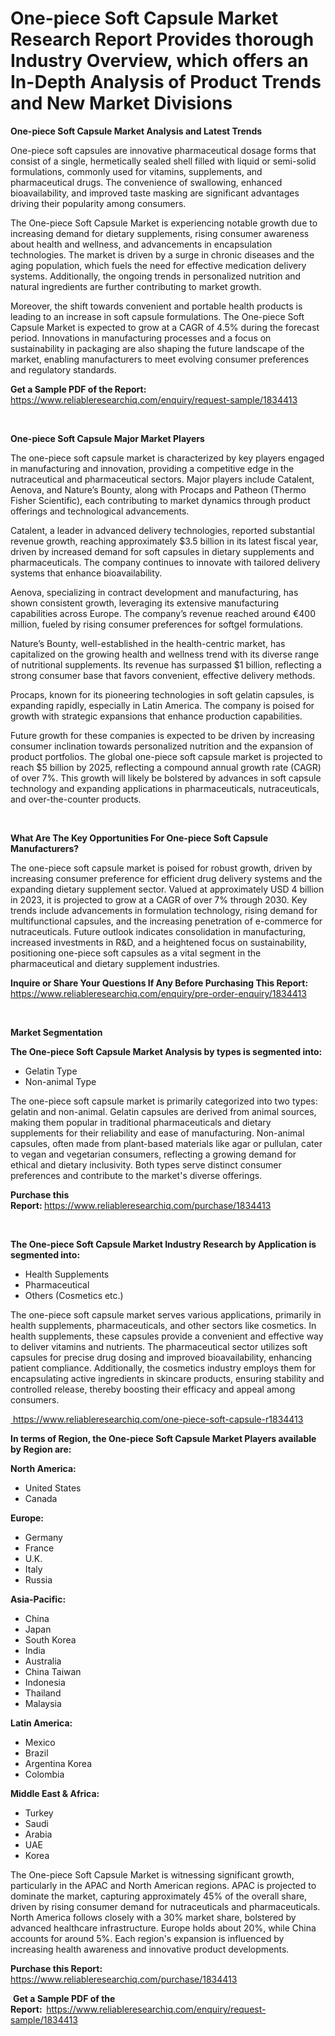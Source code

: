 <p><h1>One-piece Soft Capsule Market Research Report Provides thorough Industry Overview, which offers an In-Depth Analysis of Product Trends and New Market Divisions</h1></p><p><strong>One-piece Soft Capsule Market Analysis and Latest Trends</strong></p>
<p><p>One-piece soft capsules are innovative pharmaceutical dosage forms that consist of a single, hermetically sealed shell filled with liquid or semi-solid formulations, commonly used for vitamins, supplements, and pharmaceutical drugs. The convenience of swallowing, enhanced bioavailability, and improved taste masking are significant advantages driving their popularity among consumers.</p><p>The One-piece Soft Capsule Market is experiencing notable growth due to increasing demand for dietary supplements, rising consumer awareness about health and wellness, and advancements in encapsulation technologies. The market is driven by a surge in chronic diseases and the aging population, which fuels the need for effective medication delivery systems. Additionally, the ongoing trends in personalized nutrition and natural ingredients are further contributing to market growth.</p><p>Moreover, the shift towards convenient and portable health products is leading to an increase in soft capsule formulations. The One-piece Soft Capsule Market is expected to grow at a CAGR of 4.5% during the forecast period. Innovations in manufacturing processes and a focus on sustainability in packaging are also shaping the future landscape of the market, enabling manufacturers to meet evolving consumer preferences and regulatory standards.</p></p>
<p><strong>Get a Sample PDF of the Report:&nbsp;</strong> <a href="https://www.reliableresearchiq.com/enquiry/request-sample/1834413?utm_campaign=2293&utm_medium=2&utm_source=Github&utm_content=ia&utm_term=19042025&utm_id=one-piece-soft-capsule">https://www.reliableresearchiq.com/enquiry/request-sample/1834413</a></p>
<p>&nbsp;</p>
<p><strong>One-piece Soft Capsule Major Market Players</strong></p>
<p><p>The one-piece soft capsule market is characterized by key players engaged in manufacturing and innovation, providing a competitive edge in the nutraceutical and pharmaceutical sectors. Major players include Catalent, Aenova, and Nature’s Bounty, along with Procaps and Patheon (Thermo Fisher Scientific), each contributing to market dynamics through product offerings and technological advancements.</p><p>Catalent, a leader in advanced delivery technologies, reported substantial revenue growth, reaching approximately $3.5 billion in its latest fiscal year, driven by increased demand for soft capsules in dietary supplements and pharmaceuticals. The company continues to innovate with tailored delivery systems that enhance bioavailability.</p><p>Aenova, specializing in contract development and manufacturing, has shown consistent growth, leveraging its extensive manufacturing capabilities across Europe. The company’s revenue reached around €400 million, fueled by rising consumer preferences for softgel formulations.</p><p>Nature’s Bounty, well-established in the health-centric market, has capitalized on the growing health and wellness trend with its diverse range of nutritional supplements. Its revenue has surpassed $1 billion, reflecting a strong consumer base that favors convenient, effective delivery methods.</p><p>Procaps, known for its pioneering technologies in soft gelatin capsules, is expanding rapidly, especially in Latin America. The company is poised for growth with strategic expansions that enhance production capabilities.</p><p>Future growth for these companies is expected to be driven by increasing consumer inclination towards personalized nutrition and the expansion of product portfolios. The global one-piece soft capsule market is projected to reach $5 billion by 2025, reflecting a compound annual growth rate (CAGR) of over 7%. This growth will likely be bolstered by advances in soft capsule technology and expanding applications in pharmaceuticals, nutraceuticals, and over-the-counter products.</p></p>
<p>&nbsp;</p>
<p><strong>What Are The Key Opportunities For One-piece Soft Capsule Manufacturers?</strong></p>
<p><p>The one-piece soft capsule market is poised for robust growth, driven by increasing consumer preference for efficient drug delivery systems and the expanding dietary supplement sector. Valued at approximately USD 4 billion in 2023, it is projected to grow at a CAGR of over 7% through 2030. Key trends include advancements in formulation technology, rising demand for multifunctional capsules, and the increasing penetration of e-commerce for nutraceuticals. Future outlook indicates consolidation in manufacturing, increased investments in R&D, and a heightened focus on sustainability, positioning one-piece soft capsules as a vital segment in the pharmaceutical and dietary supplement industries.</p></p>
<p><strong>Inquire or Share Your Questions If Any Before Purchasing This Report:</strong> <a href="https://www.reliableresearchiq.com/enquiry/pre-order-enquiry/1834413?utm_campaign=2293&utm_medium=2&utm_source=Github&utm_content=ia&utm_term=19042025&utm_id=one-piece-soft-capsule">https://www.reliableresearchiq.com/enquiry/pre-order-enquiry/1834413</a></p>
<p>&nbsp;</p>
<p><strong>Market Segmentation</strong></p>
<p><strong>The One-piece Soft Capsule Market Analysis by types is segmented into:</strong></p>
<p><ul><li>Gelatin Type</li><li>Non-animal Type</li></ul></p>
<p><p>The one-piece soft capsule market is primarily categorized into two types: gelatin and non-animal. Gelatin capsules are derived from animal sources, making them popular in traditional pharmaceuticals and dietary supplements for their reliability and ease of manufacturing. Non-animal capsules, often made from plant-based materials like agar or pullulan, cater to vegan and vegetarian consumers, reflecting a growing demand for ethical and dietary inclusivity. Both types serve distinct consumer preferences and contribute to the market's diverse offerings.</p></p>
<p><strong>Purchase this Report:&nbsp;</strong><a href="https://www.reliableresearchiq.com/purchase/1834413?utm_campaign=2293&utm_medium=2&utm_source=Github&utm_content=ia&utm_term=19042025&utm_id=one-piece-soft-capsule">https://www.reliableresearchiq.com/purchase/1834413</a></p>
<p>&nbsp;</p>
<p><strong>The One-piece Soft Capsule Market Industry Research by Application is segmented into:</strong></p>
<p><ul><li>Health Supplements</li><li>Pharmaceutical</li><li>Others (Cosmetics etc.)</li></ul></p>
<p><p>The one-piece soft capsule market serves various applications, primarily in health supplements, pharmaceuticals, and other sectors like cosmetics. In health supplements, these capsules provide a convenient and effective way to deliver vitamins and nutrients. The pharmaceutical sector utilizes soft capsules for precise drug dosing and improved bioavailability, enhancing patient compliance. Additionally, the cosmetics industry employs them for encapsulating active ingredients in skincare products, ensuring stability and controlled release, thereby boosting their efficacy and appeal among consumers.</p></p>
<p><a href="https://www.reliableresearchiq.com/one-piece-soft-capsule-r1834413?utm_campaign=2293&utm_medium=2&utm_source=Github&utm_content=ia&utm_term=19042025&utm_id=one-piece-soft-capsule">&nbsp;https://www.reliableresearchiq.com/one-piece-soft-capsule-r1834413</a></p>
<p><strong>In terms of Region, the One-piece Soft Capsule Market Players available by Region are:</strong></p>
<p>
    <p> <strong> North America: </strong>
        <ul>
            <li>United States</li>
            <li>Canada</li>
        </ul>
        </p> 
    <p> <strong> Europe: </strong>
        <ul>
            <li>Germany</li>
            <li>France</li>
            <li>U.K.</li>
            <li>Italy</li>
            <li>Russia</li>
        </ul>
        </p> 
    <p> <strong> Asia-Pacific: </strong>
        <ul>
            <li>China</li>
            <li>Japan</li>
            <li>South Korea</li>
            <li>India</li>
            <li>Australia</li>
            <li>China Taiwan</li>
            <li>Indonesia</li>
            <li>Thailand</li>
            <li>Malaysia</li>
        </ul>
        </p> 
    <p> <strong> Latin America: </strong>
        <ul>
            <li>Mexico</li>
            <li>Brazil</li>
            <li>Argentina Korea</li>
            <li>Colombia</li>
        </ul>
        </p> 
    <p> <strong> Middle East & Africa: </strong>
        <ul>
            <li>Turkey</li>
            <li>Saudi</li>
            <li>Arabia</li>
            <li>UAE</li>
            <li>Korea</li>
        </ul>
    </p>
    </p>
<p><p>The One-piece Soft Capsule Market is witnessing significant growth, particularly in the APAC and North American regions. APAC is projected to dominate the market, capturing approximately 45% of the overall share, driven by rising consumer demand for nutraceuticals and pharmaceuticals. North America follows closely with a 30% market share, bolstered by advanced healthcare infrastructure. Europe holds about 20%, while China accounts for around 5%. Each region's expansion is influenced by increasing health awareness and innovative product developments.</p></p>
<p><strong>Purchase this Report: </strong><a href="https://www.reliableresearchiq.com/purchase/1834413?utm_campaign=2293&utm_medium=2&utm_source=Github&utm_content=ia&utm_term=19042025&utm_id=one-piece-soft-capsule">https://www.reliableresearchiq.com/purchase/1834413</a></p>
<p>&nbsp;<strong>Get a Sample PDF of the Report:&nbsp;&nbsp;</strong><a href="https://www.reliableresearchiq.com/enquiry/request-sample/1834413?utm_campaign=2293&utm_medium=2&utm_source=Github&utm_content=ia&utm_term=19042025&utm_id=one-piece-soft-capsule">https://www.reliableresearchiq.com/enquiry/request-sample/1834413</a></p>
<p><strong></strong></p>
<p><p></p><p></p><p></p></p>